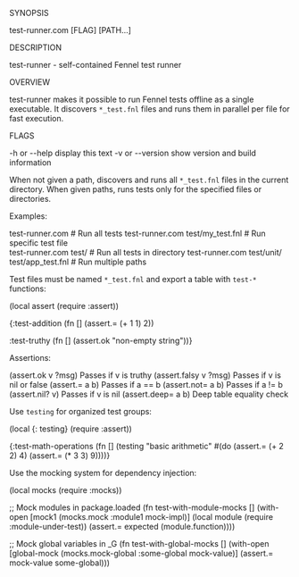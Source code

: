 SYNOPSIS

  test-runner.com [FLAG] [PATH...]

DESCRIPTION

  test-runner - self-contained Fennel test runner

OVERVIEW

  test-runner makes it possible to run Fennel tests offline as a single
  executable. It discovers `*_test.fnl` files and runs them in parallel
  per file for fast execution.

FLAGS

  -h or --help     display this text
  -v or --version  show version and build information

When not given a path, discovers and runs all `*_test.fnl` files in the current directory.
When given paths, runs tests only for the specified files or directories.

Examples:

  test-runner.com                           # Run all tests
  test-runner.com test/my_test.fnl          # Run specific test file  
  test-runner.com test/                     # Run all tests in directory
  test-runner.com test/unit/ test/app_test.fnl  # Run multiple paths

Test files must be named `*_test.fnl` and export a table with `test-*` functions:

  (local assert (require :assert))

  {:test-addition
   (fn [] (assert.= (+ 1 1) 2))

   :test-truthy 
   (fn [] (assert.ok "non-empty string"))}

Assertions:

  (assert.ok v ?msg)        Passes if v is truthy
  (assert.falsy v ?msg)     Passes if v is nil or false
  (assert.= a b)            Passes if a == b
  (assert.not= a b)         Passes if a != b
  (assert.nil? v)           Passes if v is nil
  (assert.deep= a b)        Deep table equality check

Use `testing` for organized test groups:

  (local {: testing} (require :assert))

  {:test-math-operations
   (fn []
     (testing "basic arithmetic"
       #(do (assert.= (+ 2 2) 4)
            (assert.= (* 3 3) 9))))}

Use the mocking system for dependency injection:

  (local mocks (require :mocks))

  ;; Mock modules in package.loaded
  (fn test-with-module-mocks []
    (with-open [mock1 (mocks.mock :module1 mock-impl)]
      (local module (require :module-under-test))
      (assert.= expected (module.function))))

  ;; Mock global variables in _G
  (fn test-with-global-mocks []
    (with-open [global-mock (mocks.mock-global :some-global mock-value)]
      (assert.= mock-value some-global)))
